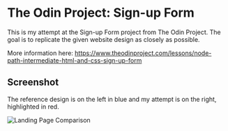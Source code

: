 # The Odin Project: Sign-up Form
This is my attempt at the Sign-up Form project from The Odin Project. The goal is to replicate the given website design as closely as possible.

More information here: https://www.theodinproject.com/lessons/node-path-intermediate-html-and-css-sign-up-form

## Screenshot

The reference design is on the left in blue and my attempt is on the right, highlighted in red.

![Landing Page Comparison](https://i.imgur.com/RuqfAPM.png)

